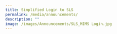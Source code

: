 ```yaml
---
title: Simplified Login to SLS
permalink: /media/announcements/
description: ""
image: /images/Announcements/SLS_MIMS Login.jpg
---
```






